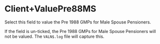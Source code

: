 # Client+ValuePre88MS

Select this field to value the Pre 1988 GMPs for Male Spouse
Pensioners.

If the field is un-ticked, the Pre 1988 GMPs for Male Spouse Pensioners
will not be valued. The `VALN$.log` file will capture this.
